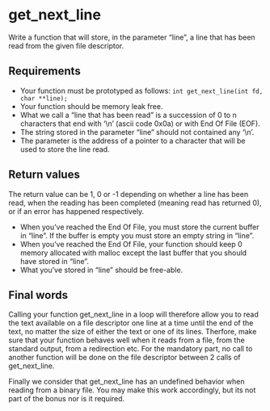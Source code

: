 # get_next_line

Write a function that will store, in the parameter “line”, a line that has been read from the given file descriptor.

## Requirements

- Your function must be prototyped as follows: `int get_next_line(int fd, char **line);`
- Your function should be memory leak free.
- What we call a “line that has been read” is a succession of 0 to n characters that end with ‘\n’ (ascii code 0x0a) or with End Of File (EOF).
- The string stored in the parameter “line” should not contained any ‘\n’.
- The parameter is the address of a pointer to a character that will be used to store the line read.

## Return values

The return value can be 1, 0 or -1 depending on whether a line has been read, when the reading has been completed (meaning read has returned 0), or if an error has happened respectively.

- When you’ve reached the End Of File, you must store the current buffer in “line”. If the buffer is empty you must store an empty string in “line”.
- When you’ve reached the End Of File, your function should keep 0 memory allocated with malloc except the last buffer that you should have stored in “line”.
- What you’ve stored in “line” should be free-able.

## Final words

Calling your function get_next_line in a loop will therefore allow you to read the text available on a file descriptor one line at a time until the end of the text, no matter the size of either the text or one of its lines. Therfore, make sure that your function behaves well when it reads from a file, from the standard output, from a redirection etc. For the mandatory part, no call to another function will be done on the file descriptor between 2 calls of get_next_line.

Finally we consider that get_next_line has an undefined behavior when reading from a binary file. You may make this work accordingly, but its not part of the bonus nor is it required.
